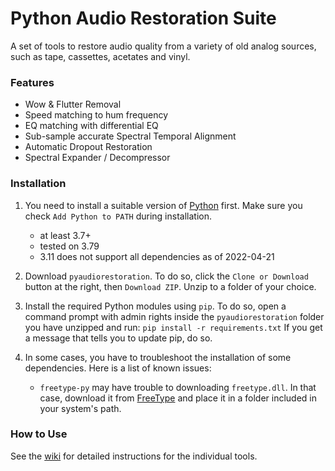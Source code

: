 # Python Audio Restoration Suite
A set of tools to restore audio quality from a variety of old analog sources, such as tape, cassettes, acetates and vinyl.

### Features
- Wow & Flutter Removal
- Speed matching to hum frequency
- EQ matching with differential EQ
- Sub-sample accurate Spectral Temporal Alignment
- Automatic Dropout Restoration
- Spectral Expander / Decompressor

### Installation
1) You need to install a suitable version of [Python](https://www.python.org/downloads/) first. Make sure you check `Add Python to PATH` during installation.
   - at least 3.7+
   - tested on 3.79
   - 3.11 does not support all dependencies as of 2022-04-21

2) Download `pyaudiorestoration`. To do so, click the `Clone or Download` button at the right, then `Download ZIP`. Unzip to a folder of your choice.

3) Install the required Python modules using `pip`. To do so, open a command prompt with admin rights inside the `pyaudiorestoration` folder you have unzipped and run: `pip install -r requirements.txt` If you get a message that tells you to update pip, do so.

4) In some cases, you have to troubleshoot the installation of some dependencies. Here is a list of known issues:
   - `freetype-py` may have trouble to downloading `freetype.dll`. In that case, download it from [FreeType](https://www.freetype.org/download.html) and place it in a folder included in your system's path.


### How to Use
See the [wiki](https://github.com/HENDRIX-ZT2/pyaudiorestoration/wiki) for detailed instructions for the individual tools.
